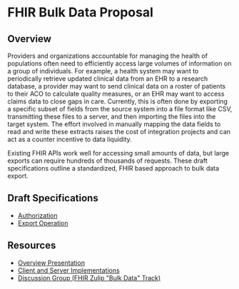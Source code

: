 # FHIR Bulk Data Proposal

## Overview

Providers and organizations accountable for managing the health of populations often need to efficiently access large volumes of information on a group of individuals. For example, a health system may want to periodically retrieve updated clinical data from an EHR to a research database, a provider may want to send clinical data on a roster of patients to their ACO to calculate quality measures, or an EHR may want to access claims data to close gaps in care. Currently, this is often done by exporting a specific subset of fields from the source system into a file format like CSV, transmitting these files to a server, and then importing the files into the target system. The effort involved in manually mapping the data fields to read and write these extracts raises the cost of integration projects and can act as a counter incentive to data liquidity.

Existing FHIR APIs work well for accessing small amounts of data, but large exports can require hundreds of thousands of requests. These draft specifications outline a standardized, FHIR based approach to bulk data export.

## Draft Specifications
 - [Authorization](./authorization.md)
 - [Export Operation](./export.md)

## Resources
 - [Overview Presentation](https://docs.google.com/presentation/d/14ZHmam9hwz6-SsCG1YqUIQnJ56bvSqEatebltgEVR6c/edit?usp=sharing)
 - [Client and Server Implementations](./implementations.md)
 - [Discussion Group (FHIR Zulip "Bulk Data" Track)](https://chat.fhir.org/#narrow/stream/bulk.20data)